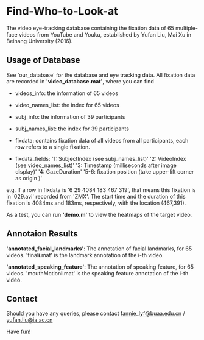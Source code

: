 Find-Who-to-Look-at
=====================
The video eye-tracking database containing the fixation data of 65 multiple-face videos from YouTube and Youku, established by Yufan Liu, Mai Xu in Beihang University (2016).

## Usage of Database
See 'our_database' for the database and eye tracking data. All fixation data are recorded in **'video_database.mat'**, where you can find

* videos_info: the information of 65 videos 

* video_names_list: the index for 65 videos

* subj_info: the information of 39 participants 

* subj_names_list: the index for 39 participants

* fixdata: contains fixation data of all videos from all participants, each row refers to a single fixation.

* fixdata_fields: 
    '1: SubjectIndex (see subj_names_list)'
    '2: VideoIndex (see video_names_list)'
    '3: Timestamp (milliseconds after image display)'
    '4: GazeDuration'
    '5-6: fixation position (take upper-lift corner as origin )'
   
e.g. If a row in fixdata is '6 29 4084 183 467 319', that means this fixation is in '029.avi' recorded from 'ZMX'. The start time and the duration of this fixation is 4084ms and 183ms, respectively, with the location (467,391).

As a test, you can run **'demo.m'** to view the heatmaps of the target video.  

## Annotaion Results
**'annotated_facial_landmarks'**: The annotation of facial landmarks, for 65 videos. 'final**i**.mat' is the landmark annotation of the i-th video.

**'annotated_speaking_feature'**: The annotation of speaking feature, for 65 videos. 'mouthMotion**i**.mat' is the speaking feature annotation of the i-th video.


## Contact
Should you have any queries, please contact fannie_lyf@buaa.edu.cn / yufan.liu@ia.ac.cn

Have fun!
